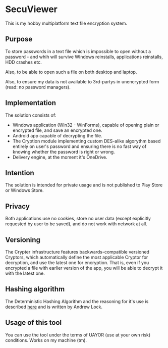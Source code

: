 # SecuViewer

This is my hobby multiplatform text file encryption system.

## Purpose

To store passwords in a text file which is impossible to open without a password - and whih will survive WIndows reinstalls, applications reinstalls, HDD crashes etc.

Also, to be able to open such a file on both desktop and laptop.

Also, to ensure my data is not available to 3rd-partys in unencrypted form (read: no password managers).

## Implementation

The solution consists of:

* Windows application (Win32 - WinForms), capable of opening plain or encrypted file, and save an encrypted one.
* Android app capable of decrypting the file.
* The Cryption module implementing custom DES-alike algorythm based entirely on user's password and ensuring there is no fast way of knowing whether the password is right or wrong.
* Delivery engine, at the moment it's OneDrive.

## Intention

The solution is intended for private usage and is not published to Play Store or Windows Store.

## Privacy

Both applications use no cookies, store no user data (except explicitly requested by user to be saved), and do not work with network at all.

## Versioning

The Crypter infrastructure features backwards-compatible versioned Cryptors, which automatically define the most applicable Cryptor for decryption, and use the latest one for encryption.
That is, even if you encrypted a file with earlier version of the app, you will be able to decrypt it with the latest one.

## Hashing algorithm

The Deterministic Hashing Algorithm and the reasoning for it's use is described [here](https://andrewlock.net/why-is-string-gethashcode-different-each-time-i-run-my-program-in-net-core/) and is written by Andrew Lock.

## Usage of this tool

You can use the tool under the terms of UAYOR (use at your own risk) conditions. Works on my machine (tm).
